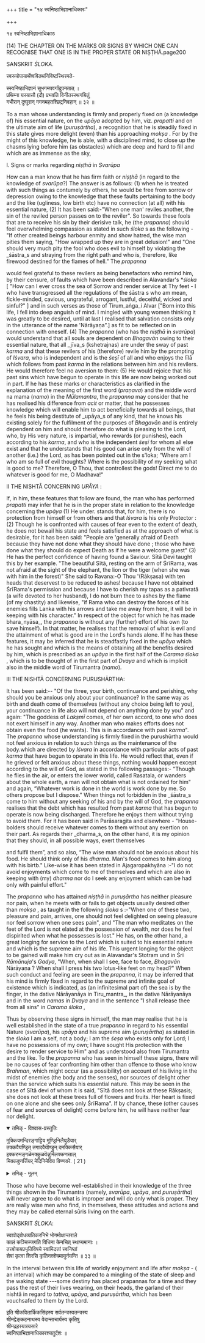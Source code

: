 +++
title = "१४ स्वनिष्ठाभिज्ञानाधिकारः"

+++

१४ स्वनिष्ठाभिज्ञानाधिकारः

(14) THE CHAPTER ON THE MARKS OR SIGNS BY WHICH ONE CAN RECOGNISE THAT ONE IS IN THE PROPER STATE OR NIṢṬHĀ.page200

SANSKRIT _ŚLOKA_.

स्वरूपोपायार्थेष्ववितथनिविष्टस्थिरमते-

स्स्वनिष्ठाभिज्ञानं सुभगमपवर्गादुपनतात् ।  
प्रथिम्ना यस्यासौ (दौ) प्रभवति विनीतस्स्थगयितुं  
गभीरान् दुष्पूरान् गगनमहतश्छिद्रनिवहान् ॥ ३२ ॥

To a man whose understanding is firmly and properly fixed on (a knowledge of) his essential nature, on the _upāya_ adopted by him, viz. _prapatti_ and on the ultimate aim of life (_puruṣārtha_), a recognition that he is steadily fixed in this state gives more delight (even) than his approaching _mokṣa_ . For by the might of this knowledge, he is able, with a disciplined mind, to close up the chasms lying before him (as obstacles) which are deep and hard to fill and which are as immense as the sky,

I. Signs or marks regarding _niṣṭhā_ in _Svarūpa_

How can a man know that he has firm faith or _niṣṭhā_ (in regard to the knowledge of _svarūpa_?) The answer is as follows: (1) when he is treated with such things as contumely by others, he would be free from sorrow or depression owing to the knowledge that these faults pertaining to the body and the like (ugliness, low birth etc) have no connection (at all) with his essential nature, (2) It has been said:-"When one man' reviles another, the sin of the reviled person passes on to the reviler". So towards these fools that are to receive his sin by their derisive talk, he (the _prapanna_) should feel overwhelming compassion as stated in such _śloka_ s as the following - "If other created beings harbour enmity and show hatred, the wise man pities them saying, "How wrapped up they are in great delusion!" and "One should very much pity the fool who does evil to himself by violating the _śāstra_s and straying from the right path and who is, therefore, like firewood destined for the flames of hell.” The _prapanna_

would feel grateful to these revilers as being benefactors who remind him, by their censure, of faults which have been described in Alavandar's *_śloka_ [  "How can I ever cross the sea of Sorrow and render service at Thy feet - I who have transgressed all the regulations of the śāstra s who am mean, fickle-minded, cavious, ungrateful, arrogant, lustful, deceitful, wicked and sinful?" ] and in such verses as those of Tirum_aṅga_i Alvar ["Born into this life, I fell into deep anguish of mind. I mingled with young women thinking it was greatly to be desired, until at last I realised that salvation consists only in the utterance of the name 'Nārāyaṇa”.] as fit to be reflected on in connection with oneself. (4) The _prapanna_ (who has the _niṣṭhā_ in _svarūpa_) would understand that all souls are dependent on _Bhagavān_ owing to their essential nature, that all _jīva_s (kshetrajnas) are under the sway of past _karma_ and that these revilers of his (therefore) revile him by the prompting of _Iśvara_, who is independent and is the _śeṣī_  of all and who enjoys the līlā which follows from past _karma_ in the relations between him and his revilers. He would therefore feel no aversion to them: (5) He would rejoice that his past sins which have begun to operate in this life are now being worked out in part. If he has these marks or characteristics as clarified in the explanation of the meaning of the first word (_praṇava_) and the middle word na mama (_namo_) in the _Mūlamantra_, the _prapanna_ may consider that he has realised his difference from _acit_ or matter, that he possesses knowledge which will enable him to act beneficially towards all beings, that he feels his being destitute of _upāya_s of any kind, that he knows his existing solely for the fulfilment of the purposes of _Bhagavān_ and is entirely dependent on him and should therefore do what is pleasing to the Lord, who, by His very nature, is impartial, who rewards (or punishes), each according to his _karma_, and who is the independent _śeṣī_ for whom all else exist and that he understands that his good can arise only from the will of another (i.e.) the Lord, as has been pointed out in the s'loka; “Where am I who am so full of evil thoughts? Where is the possibility of my seeking what is good to me? Therefore, O Thou, that controllest the gods! Direct me to do whatever is good for me, O Madhava!"

II THE NISHTĀ CONCERNING _UPĀYA_ :

If, in him, these features that follow are found, the man who has performed _prapatti_ may infer that he is in the proper state in relation to the knowledge concerning the _upāya_ (1) He under. stands that, for him, there is no protection from himself or from others and that _Iśvara_ is his only Protector : (2) Though he is confronted with causes of fear even to the extent of death, he does not bewail his state and feels satisfied as at the approach of what is desirable, for it has been said: "People are 'generally afraid of Death because they have not done what they should have done ; those who have done what they should do expect Death as if he were a welcome guest" (3) He has the perfect confidence of having found a Saviour. Sītā Devi taught this by her example. "The beautiful Sītā, resting on the arm of ŚrīRama, was not afraid at the sight of the elephant, the lion or the tiger (when she was with him in the forest)" She said to Ravana:-O Thou '(Rākṣasa) with ten heads that deservest to be reduced to ashes! because I have not obtained ŚrīRama's permission and because I have to cherish my tapas as a pativrată (a wife devoted to her husband), I do not burn thee to ashes by the flame (of my chastity) and likewise, "if Rama who can destroy the forces of his enemies fills Lanka with his arrows and take me away from here, it will be in keeping with his character." In respect of the object for which he has made bhara_nyāsa_, the _prapanna_ is without any (further) effort of his own (to save himself). In that matter, he realises that the removal of what is evil and the attainment of what is good are in the Lord's hands alone. If he has these features, it may be inferred that he is steadfastly fixed in the _upāya_ which he has sought and which is the means of obtaining all the benefits desired by him, which is prescribed as an _upāya_ in the first half of the _Carama_ _śloka_ , which is to be thought of in the first part of _Dvaya_ and which is implicit also in the middle word of Tirumantra (_namo_).

III THE NISHTĀ CONCERNING PURUSHĀRTHA:

It has been said:-- "Of the three, your birth, continuance and perishing, why should you be anxious only about your continuance? In the same way as birth and death come of themselves (without any choice being left to you), your continuance in life also will not depend on anything done by you" and again: "The goddess of _Lakṣmī_ comes, of her own accord, to one who does not exert himself in any way. Another man who makes efforts does not obtain even the food (he wants). This is in accordance with past _karma_". The _prapanna_ whose understanding is firmly fixed in the purushūrtha would not feel anxious in relation to such things as the maintenance of the body.which are directed by _Iśvara_ in accordance with particular acts of past _karma_ that have begun to operate in this life. He would reflect that, even if he grieved or felt anxious about these things, nothing would happen except according to the will of God, as stated in the following passages:- "Though he flies in the air, or enters the lower world, called Rasatala, or wanders about the whole earth, a man will not obtain what is not ordained for him" and again, “Whatever work is done in the world is work done by me. So others propose but I dispose." When things not forbidden in the _śāstra_s come to him without any seeking of his and by the will of God, the _prapanna_ realises that the debt which has resulted from past _karma_ that has begun to operate is now being discharged. Therefore he enjoys them without trying to avoid them. For it has been said in Parāsaragita and elsewhere - "House-bolders should receive whatever comes to them without any exertion on their part. As regards their _dharma_s, on the other hand, it is my opinion that they should, in all possible ways, exert themselves

and fulfil them”, and so also, “The wise man should not be anxious about his food. He should think only of his _dharma_. Man's food comes to him along with his birtb." Like-wise it has been stated in Ajagaropakhyāna :-"I do not avoid enjoyments which come to me of themselves and which are also in keeping with (my) _dharma_ nor do I seek any enjoyment which can be had only with painful effort."

The _prapanna_ who has attained _niṣṭhā_ in _puruṣārtha_ has neither pleasure nor pain, when he meets with or fails to get objects usually desired other than _mokṣa_ , as taught in the following _śloka_ s :-"When one of these two, pleasure and pain, arrives, one should not feel delighted on seeing pleasure nor feel sorrow when one sees pain", and "The man who meditates on the feet of the Lord is not elated at the possession of wealth, nor does he feel dispirited when what he possesses is lost." He has, on the other hand, a great longing for service to the Lord which is suited to his essential nature and which is the supreme aim of his life. This urgent longing for the object to be gained will make him cry out as in Alavandar's Stotram und in Śrī _Rāmānuja_'s _Gadya_, "When, when shall I see, face to face, _Bhagavān_ Nārāyaṇa ? When shall I press his two lotus-like feet on my head?" When such conduct and feeling are seen in the _prapanna_, it may be inferred that his mind is firmly fixed in regard to the supreme and infinite goal of existence which is indicated, as (an infinitesimal part of) the sea is by the finger, in the dative Nārāyanāya in Tiru_mantra_, in the dative Nārāyanāya and in the word _namas_ in _Dvaya_ and in the sentence "I shall release thee from all sins" in _Carama_ _śloka_ ,

Thus by observing these signs in himself, the man may realise that he is well established in the state of a true _prapanna_ in regard to his essential Nature (_svarūpa_), his _upāya_ and his supreme aim (_puruṣārtha_) as stated in the _śloka_ I am a self, not a body; I am the _śeṣa_ who exists only for Lord; I have no possessions of my own; I have sought His protection with the desire to render service to Him" and as understood also from Tirumantra and the like. To the _prapanna_ who has seen in himself these signs, there will be no causes of fear confronting him other than offence to those who know _Brahman_, which might occur (as a possibility) on account of his living in the midst of enemies (the body and the senses), nor sources of delight other than the service which suits his essential nature. This may be seen in the case of Sītā devi of whom it is said, "Sītā does not look at these Rākṣasis; she does not look at these trees full of flowers and fruits. Her heart is fixed on one alone and she sees only ŚrīRama". If by chance, these (other causes of fear and sources of delight) come before him, he will have neither fear nor delight.

<details open><summary>तमिऴ् - विश्वास-प्रस्तुतिः</summary>

मुक्कियमन्दिरङ्गाट्टिय मूण्ड्रिनिलैयुडैयार्  
तक्कवैयण्ड्रित् तगादवैयॊण्ड्रुन् दमक्किसैयार्  
इक्करुमङ्गळॆमक्कुळवॆन्नुमिलक्कणत्ताल्  
मिक्कवुणर्त्तियर् मेदिनिमेविय विण्णवरे. ( 21 )
</details>

<details><summary>तमिऴ् - मूलम्</summary>

मुक्कियमन्दिरङ्गाट्टिय मूण्ड्रिनिलैयुडैयार्  
तक्कवैयण्ड्रित् तगादवैयॊण्ड्रुन् दमक्किसैयार्  
इक्करुमङ्गळॆमक्कुळवॆन्नुमिलक्कणत्ताल्  
मिक्कवुणर्त्तियर् मेदिनिमेविय विण्णवरे. ( 21 )
</details>

Those who have become well-established in their knowledge of the three things shown in the Tirumantra (namely, _svarūpa_, _upāya_, and _puruṣārtha_) will never agree to do what is improper and will do only what is proper. They are really wise men who find, in themselves, these attitudes and actions and they may be called eternal sūris living on the earth.

SANSKRIT _ŚLOKA_:

स्वापोद्बोधव्यतिकरनिभे भोगमोक्षान्तराले  
कालं कञ्चिज्जगति विधिना केनचित् स्थाप्यमानाः ।  
तत्त्वोपायप्रभृतिविषये स्वामिदत्तां स्वनिष्ठां  
शेषां कृत्वा शिरसि कृतिनश्शेषमायुर्नयन्ति ॥ ३३ ॥

In the interval between this life of worldly enjoyment and life after _mokṣa_  - ( an interval) which may be compared to a mingling of the state of sleep and the waking state ---some destiny has placed prapannas for a time and they pass the rest of their lives wearing, on their heads, the garland of their nishtă in regard to _tattva_, _upāya_, and _puruṣārtha_, which has been vouchsafed to them by the Lord.

इति श्रीकवितार्किकसिंहस्य सर्वतन्त्रस्वतन्त्रस्य  
श्रीमद्वेङ्कटनाथस्य वेदान्ताचार्यस्य कृतिषु  
श्रीमद्रहस्यत्रयसारे  
स्वनिष्ठाभिज्ञानाधिकारश्चतुर्दशः ॥

